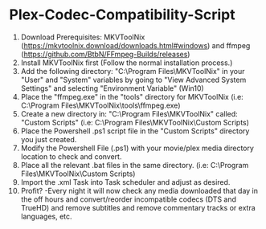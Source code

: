 # Plex-Codec-Compatibility-Script

1. Download Prerequisites: MKVToolNix (https://mkvtoolnix.download/downloads.html#windows) and ffmpeg (https://github.com/BtbN/FFmpeg-Builds/releases)
2. Install MKVToolNix first (Follow the normal installation process.)
3. Add the following directory: "C:\Program Files\MKVToolNix" in your "User" and "System" variables by going to "View Advanced System Settings" and selecting "Environment Variable" (Win10)
4. Place the "ffmpeg.exe" in the "tools" directory for MKVToolNix (i.e: C:\Program Files\MKVToolNix\tools\ffmpeg.exe)
5. Create a new directory in: "C:\Program Files\MKVToolNix\" called: "Custom Scripts" (i.e: C:\Program Files\MKVToolNix\Custom Scripts)
6. Place the Powershell .ps1 script file in the "Custom Scripts" directory you just created.
7. Modify the Powershell File (.ps1) with your movie/plex media directory location to check and convert.
8. Place all the relevant .bat files in the same directory. (i.e: C:\Program Files\MKVToolNix\Custom Scripts)
9. Import the .xml Task into Task scheduler and adjust as desired.
10. Profit? 
-Every night it will now check any media downloaded that day in the off hours and convert/reorder incompatible codecs (DTS and TrueHD) and remove subtitles and remove commentary tracks or extra languages, etc.

